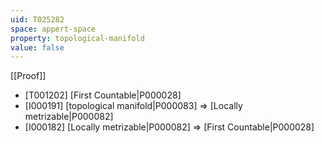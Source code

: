 ```yaml
---
uid: T025282
space: appert-space
property: topological-manifold
value: false
---
```

[[Proof]]

* [T001202] [First Countable|P000028]
* [I000191] [topological manifold|P000083] => [Locally metrizable|P000082]
* [I000182] [Locally metrizable|P000082] => [First Countable|P000028]

